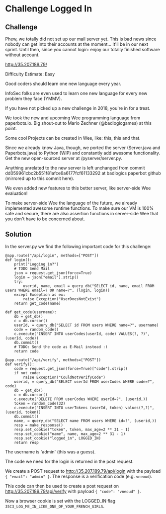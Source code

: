 # Challenge Logged In

## Challenge

Phew, we totally did not set up our mail server yet. This is bad news since nobody can get into their accounts at the moment... It'll be in our next sprint. Until then, since you cannot login: enjoy our totally finished software without account.

http://35.207.189.79/

Difficulty Estimate: Easy

Good coders should learn one new language every year.

InfoSec folks are even used to learn one new language for every new problem they face (YMMV).

If you have not picked up a new challenge in 2018, you're in for a treat.

We took the new and upcoming Wee programming language from paperbots.io. Big shout-out to Mario Zechner (@badlogicgames) at this point.

Some cool Projects can be created in Wee, like: this, this and that.

Since we already know Java, though, we ported the server (Server.java and Paperbots.java) to Python (WIP) and constantly add awesome functionality. Get the new open-sourced server at /pyserver/server.py.

Anything unrelated to the new server is left unchanged from commit dd059961cbc2b551f81afce6a6177fcf61133292 at badlogics paperbot github (mirrored up to this commit here).

We even added new features to this better server, like server-side Wee evaluation!

To make server-side Wee the language of the future, we already implemented awesome runtime functions. To make sure our VM is 100% safe and secure, there are also assertion functions in server-side Wee that you don't have to be concerned about.


## Solution

In the server.py we find the following important code for this challenge:

```
@app.route("/api/login", methods=["POST"])
def login():
    print("Logging in?")
    # TODO Send Mail
    json = request.get_json(force=True)
    login = json["email"].strip()
    try:
        userid, name, email = query_db("SELECT id, name, email FROM users WHERE email=? OR name=?", (login, login))
    except Exception as ex:
        raise Exception("UserDoesNotExist")
    return get_code(name)

def get_code(username):
    db = get_db()
    c = db.cursor()
    userId, = query_db("SELECT id FROM users WHERE name=?", username)
    code = random_code()
    c.execute("INSERT INTO userCodes(userId, code) VALUES(?, ?)", (userId, code))
    db.commit()
    # TODO: Send the code as E-Mail instead :)
    return code

@app.route("/api/verify", methods=["POST"])
def verify():
    code = request.get_json(force=True)["code"].strip()
    if not code:
        raise Exception("CouldNotVerifyCode")
    userid, = query_db("SELECT userId FROM userCodes WHERE code=?", code)
    db = get_db()
    c = db.cursor()
    c.execute("DELETE FROM userCodes WHERE userId=?", (userid,))
    token = random_code(32)
    c.execute("INSERT INTO userTokens (userId, token) values(?,?)", (userid, token))
    db.commit()
    name, = query_db("SELECT name FROM users WHERE id=?", (userid,))
    resp = make_response()
    resp.set_cookie("token", token, max_age=2 ** 31 - 1)
    resp.set_cookie("name", name, max_age=2 ** 31 - 1)
    resp.set_cookie("logged_in", LOGGED_IN)
    return resp
```

The username is 'admin' (this was a guess).

The code we need for the login is returned in the post request.

We create a POST request to http://35.207.189.79/api/login with the payload `{ "email": "admin" }`. The response is a verification code (e.g. `vneoud`).

This code can then be used to create a post request on http://35.207.189.79/api/verify with payload `{ "code": "vneoud" }`.

Now a browser cookie is set with the LOGGED_IN flag `35C3_LOG_ME_IN_LIKE_ONE_OF_YOUR_FRENCH_GIRLS`.